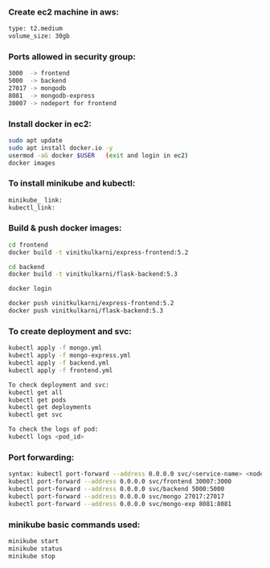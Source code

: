### Create ec2 machine in aws:
```sh
type: t2.medium
volume_size: 30gb
```

### Ports allowed in security group:
```sh
3000  -> frontend
5000  -> backend
27017 -> mongodb
8081  -> mongodb-express
30007 -> nodeport for frontend
```

### Install docker in ec2:
```sh
sudo apt update
sudo apt install docker.io -y
usermod -aG docker $USER   (exit and login in ec2)
docker images
```

### To install minikube and kubectl:
```sh
minikube_ link: 
kubectl_link:
```

### Build & push docker images:
```sh
cd frontend
docker build -t vinitkulkarni/express-frontend:5.2

cd backend
docker build -t vinitkulkarni/flask-backend:5.3

docker login

docker push vinitkulkarni/express-frontend:5.2
docker push vinitkulkarni/flask-backend:5.3
```

### To create deployment and svc:
```sh
kubectl apply -f mongo.yml
kubectl apply -f mongo-express.yml
kubectl apply -f backend.yml
kubectl apply -f frontend.yml

To check deployment and svc:
kubectl get all 
kubectl get pods
kubectl get deployments
kubectl get svc

To check the logs of pod:
kubectl logs <pod_id>
```

### Port forwarding:
```sh
syntax: kubectl port-forward --address 0.0.0.0 svc/<service-name> <nodeport>:<container_port>
kubectl port-forward --address 0.0.0.0 svc/frontend 30007:3000
kubectl port-forward --address 0.0.0.0 svc/backend 5000:5000
kubectl port-forward --address 0.0.0.0 svc/mongo 27017:27017
kubectl port-forward --address 0.0.0.0 svc/mongo-exp 8081:8081
```

### minikube basic commands used:
```sh
minikube start
minikube status
minikube stop
```
